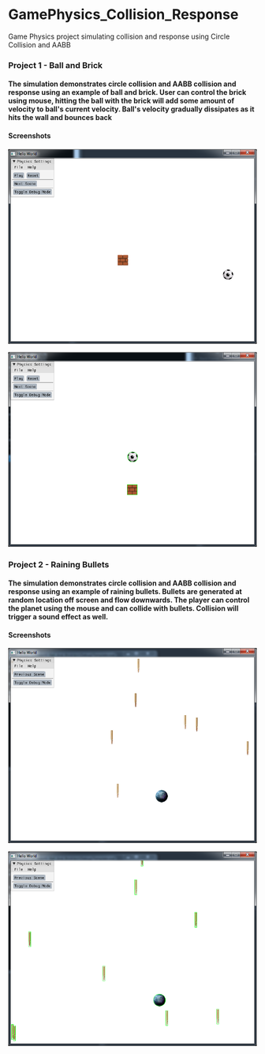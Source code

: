 # GamePhysics_Collision_Response
 Game Physics project simulating collision and response using Circle Collision and AABB

### Project 1 - Ball and Brick
#### The simulation demonstrates circle collision and AABB collision and response using an example of ball and brick. User can control the brick using mouse, hitting the ball with the brick will add some amount of velocity to ball's current velocity. Ball's velocity gradually dissipates as it hits the wall and bounces back

#### Screenshots

![Normal Flow](/screenshots/screen1.png)

![Debug Mode ON](/screenshots/screen2.png)

### Project 2 - Raining Bullets
#### The simulation demonstrates circle collision and AABB collision and response using an example of raining bullets. Bullets are generated at random location off screen and flow downwards. The player can control the planet using the mouse and can collide with bullets. Collision will trigger a sound effect as well.

#### Screenshots

![Normal Flow](/screenshots/screen3.png)

![Debug Mode ON](/screenshots/screen4.png)
